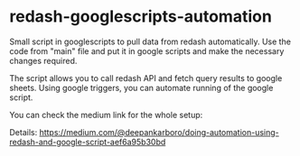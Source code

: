 # redash-googlescripts-automation
Small script in googlescripts to pull data from redash automatically.
Use the code from "main" file and put it in google scripts and make the necessary changes required.

The script allows you to call redash API and fetch query results to google sheets. Using google triggers, you can automate running of the google script.

You can check the medium link for the whole setup:

Details: https://medium.com/@deepankarboro/doing-automation-using-redash-and-google-script-aef6a95b30bd
